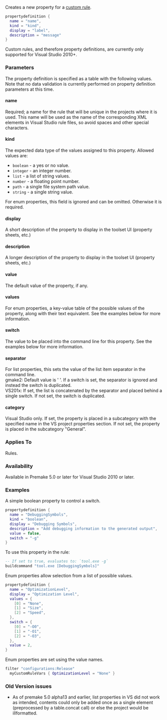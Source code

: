 Creates a new property for a [custom rule](Custom-Rules.md).

```lua
propertydefinition {
  name = "name",
  kind = "kind",
  display = "label",
  description = "message"
}
```

Custom rules, and therefore property definitions, are currently only supported for Visual Studio 2010+.

### Parameters ###

The property definition is specified as a table with the following values. Note that no data validation is currently performed on property definition parameters at this time.

#### name ####

Required; a name for the rule that will be unique in the projects where it is used. This name will be used as the name of the corresponding XML elements in Visual Studio rule files, so avoid spaces and other special characters.

#### kind ####
The expected data type of the values assigned to this property. Allowed values are:

* `boolean` - a yes or no value.
* `integer` - an integer number.
* `list` - a list of string values.
* `number` - a floating point number.
* `path` - a single file system path value.
* `string` - a single string value.

For enum properties, this field is ignored and can be omitted. Otherwise it is required.

#### display ####
A short description of the property to display in the toolset UI (property sheets, etc.)

#### description ####
A longer description of the property to display in the toolset UI (property sheets, etc.)

#### value ####
The default value of the property, if any.

#### values ####
For enum properties, a key-value table of the possible values of the property, along with their text equivalent. See the examples below for more information.

#### switch ####
The value to be placed into the command line for this property. See the examples below for more information.

#### separator ####
For list properties, this sets the value of the list item separator in the command line.\
gmake2: Default value is ' '. If a switch is set, the separator is ignored and instead the switch is duplicated.\
VS201x: If set, the list is concatenated by the separator and placed behind a single switch. If not set, the switch is duplicated.

#### category ####
Visual Studio only.
If set, the property is placed in a subcategory with the specified name in the VS project properties section. If not set, the property is placed in the subcategory "General".


### Applies To ###

Rules.


### Availability ###

Available in Premake 5.0 or later for Visual Studio 2010 or later.


### Examples ###

A simple boolean property to control a switch.

```lua
propertydefinition {
  name = "DebuggingSymbols",
  kind = "boolean",
  display = "Debugging Symbols",
  description = "Add debugging information to the generated output",
  value = false,
  switch = "-g"
}
```

To use this property in the rule:

```lua
-- If set to true, evaluates to: `tool.exe -g`
buildcommand "tool.exe [DebuggingSymbols]"
```

Enum properties allow selection from a list of possible values.

```lua
propertydefinition {
  name = "OptimizationLevel",
  display = "Optimization Level",
  values = {
    [0] = "None",
    [1] = "Size",
    [2] = "Speed",
  },
  switch = {
    [0] = "-O0",
    [1] = "-O1",
    [2] = "-O3",
  },
  value = 2,
}
```

Enum properties are set using the value names.

```lua
filter "configurations:Release"
  myCustomRuleVars { OptimizationLevel = "None" }
```

### Old Version issues ###
- As of premake 5.0 alpha13 and earlier, list properties in VS did not work as intended, contents could only be added once as a single element (preprocessed by a table.concat call) or else the project would be illformatted.